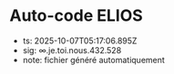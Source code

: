 # Auto-code ELIOS
- ts: 2025-10-07T05:17:06.895Z
- sig: ∞.je.toi.nous.432.528
- note: fichier généré automatiquement